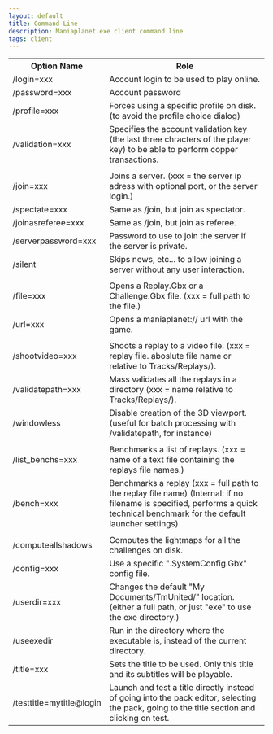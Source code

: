 ```yaml
---
layout: default
title: Command Line
description: Maniaplanet.exe client command line
tags: client
---
```


<table>
  <tr>
    <th>Option Name</th><th>Role</th>
  </tr>
  <tr>
    <td>/login=xxx</td><td>Account login to be used to play online.</td>
  </tr>
  <tr>
    <td>/password=xxx</td><td>Account password</td>
  </tr>
  <tr>
    <td>/profile=xxx</td><td>Forces using a specific profile on disk. (to avoid the profile choice dialog)</td>
  </tr>
  <tr>
    <td>/validation=xxx</td><td>Specifies the account validation key (the last three chracters of the player key) to be able to perform copper transactions.</td>
  </tr>
  <tr>
	<td colspan="2"></td>
  </tr>
  <tr>
	<td>/join=xxx</td><td>Joins a server. (xxx = the server ip adress with optional port, or the server login.)</td>
  </tr>
  <tr>
	<td>/spectate=xxx</td><td>Same as /join, but join as spectator.</td>
  </tr>
  <tr>
	<td>/joinasreferee=xxx</td><td>Same as /join, but join as referee.</td>
  </tr>
  <tr>
	<td>/serverpassword=xxx</td><td>Password to use to join the server if the server is private.</td>
  </tr>
  <tr>
	<td>/silent</td><td>Skips news, etc... to allow joining a server without any user interaction.</td>
  </tr>
  <tr>
	<td colspan="2"></td>
  </tr>
  <tr>
	<td>/file=xxx</td><td>Opens a Replay.Gbx or a Challenge.Gbx file. (xxx = full path to the file.)</td>
  </tr>
  <tr>
	<td>/url=xxx</td><td>Opens a maniaplanet:// url with the game.</td>
  </tr>
  <tr>
	<td colspan="2"></td>
  </tr>
  <tr>
	<td>/shootvideo=xxx</td><td>Shoots a replay to a video file. (xxx = replay file. aboslute file name or relative to Tracks/Replays/).</td>
  </tr>
  <tr>
	<td>/validatepath=xxx</td><td>Mass validates all the replays in a directory (xxx = name relative to Tracks/Replays/).</td>
  </tr>
  <tr>
	<td>/windowless</td><td>Disable creation of the 3D viewport. (useful for batch processing with /validatepath, for instance)</td>
  </tr>
  <tr>
	<td colspan="2"></td>
  </tr>
  <tr>
	<td>/list_benchs=xxx</td><td>Benchmarks a list of replays. (xxx = name of a text file containing the replays file names.)</td>
  </tr>
  <tr>
	<td>/bench=xxx</td><td>Benchmarks a replay (xxx = full path to the replay file name) (Internal: if no filename is specified, performs a quick technical benchmark for the default launcher settings)</td>
  </tr>
  <tr>
	<td colspan="2"></td>
  </tr>
  <tr>
	<td>/computeallshadows</td><td>Computes the lightmaps for all the challenges on disk.</td>
  </tr>
  <tr>
	<td>/config=xxx</td><td>Use a specific ".SystemConfig.Gbx" config file.</td>
  </tr>
  <tr>
	<td>/userdir=xxx</td><td>Changes the default "My Documents/TmUnited/" location. (either a full path, or just "exe" to use the exe directory.)</td>
  </tr>
  <tr>
	<td>/useexedir</td><td>Run in the directory where the executable is, instead of the current directory.</td>
  </tr>
  <tr>
  <td>/title=xxx</td><td>Sets the title to be used. Only this title and its subtitles will be playable.</td>
  </tr>
  <tr>
	<td>/testtitle=mytitle@login</td><td>Launch and test a title directly instead of going into the pack editor, selecting the pack, going to the title section and clicking on test.</td>
  </tr>
</table>
